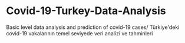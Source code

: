 # Covid-19-Turkey-Data-Analysis
Basic level data analysis and prediction of covid-19 cases/ Türkiye'deki covid-19 vakalarının temel seviyede veri analizi ve tahminleri
